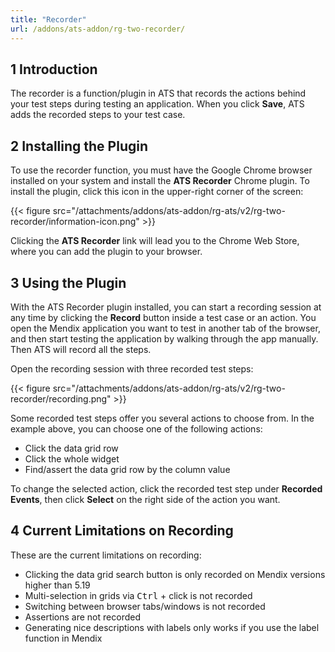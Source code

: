 ```yaml
---
title: "Recorder"
url: /addons/ats-addon/rg-two-recorder/
---
```


## 1 Introduction

The recorder is a function/plugin in ATS that records the actions behind your test steps during testing an application. When you click **Save**, ATS adds the recorded steps to your test case.

## 2 Installing the Plugin

To use the recorder function, you must have the Google Chrome browser installed on your system and install the **ATS Recorder** Chrome plugin. To install the plugin, click this icon in the upper-right corner of the screen:

{{< figure src="/attachments/addons/ats-addon/rg-ats/v2/rg-two-recorder/information-icon.png" >}}

Clicking the **ATS Recorder** link will lead you to the Chrome Web Store, where you can add the plugin to your browser.

## 3 Using the Plugin

With the ATS Recorder plugin installed, you can start a recording session at any time by clicking the **Record** button inside a test case or an action. You open the Mendix application you want to test in another tab of the browser, and then start testing the application by walking through the app manually. Then ATS will record all the steps.

Open the recording session with three recorded test steps:

{{< figure src="/attachments/addons/ats-addon/rg-ats/v2/rg-two-recorder/recording.png" >}}

Some recorded test steps offer you several actions to choose from. In the example above, you can choose one of the following actions:

* Click the data grid row
* Click the whole widget
* Find/assert the data grid row by the column value

To change the selected action, click the recorded test step under **Recorded Events**, then click **Select** on the right side of the action you want.

## 4 Current Limitations on Recording

These are the current limitations on recording:

* Clicking the data grid search button is only recorded on Mendix versions higher than 5.19
* Multi-selection in grids via <kbd>Ctrl</kbd> + click is not recorded
* Switching between browser tabs/windows is not recorded
* Assertions are not recorded
* Generating nice descriptions with labels only works if you use the label function in Mendix

